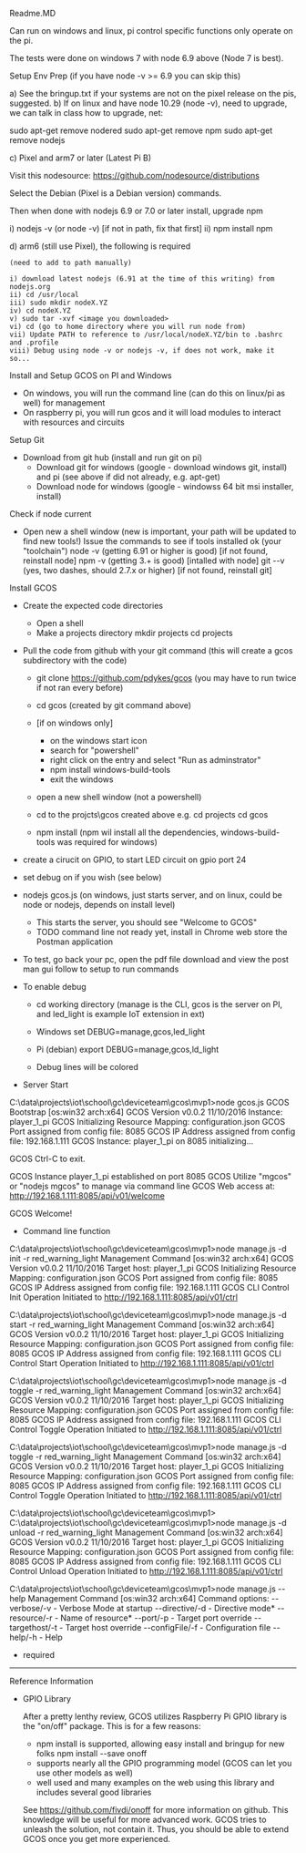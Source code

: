 Readme.MD

Can run on windows and linux, pi control specific functions only operate on the pi.

The tests were done on windows 7 with node 6.9 above (Node 7 is best).


Setup Env Prep (if you have node -v >= 6.9 you can skip this)

a) See the bringup.txt if your systems are not on the pixel release on the pis, suggested.
b) If on linux and have node 10.29 (node -v), need to upgrade, we can talk in class how to upgrade,
   net:

   sudo apt-get remove nodered
   sudo apt-get remove npm
   sudo apt-get remove nodejs

c) Pixel and arm7 or later (Latest Pi B)

   Visit this nodesource:  https://github.com/nodesource/distributions

   Select the Debian (Pixel is a Debian version) commands.  

   Then when done with nodejs 6.9 or 7.0 or later install, upgrade npm

   i) nodejs -v (or node -v)   [if not in path, fix that first]
   ii) npm install npm

 d) arm6 (still use Pixel), the following is required

    (need to add to path manually)

    i) download latest nodejs (6.91 at the time of this writing) from nodejs.org
    ii) cd /usr/local
    iii) sudo mkdir nodeX.YZ
    iv) cd nodeX.YZ
    v) sudo tar -xvf <image you downloaded>
    vi) cd (go to home directory where you will run node from)
    vii) Update PATH to reference to /usr/local/nodeX.YZ/bin to .bashrc and .profile
    viii) Debug using node -v or nodejs -v, if does not work, make it so...


Install and Setup GCOS on PI and Windows

- On windows, you will run the command line (can do this on linux/pi as well) for management
- On raspberry pi, you will run gcos and it will load modules to interact with resources and circuits

Setup Git

- Download from git hub (install and run git on pi)
   - Download git for windows (google - download windows git, install) and pi (see above if did not already, e.g. apt-get)
   - Download node for windows (google - windowss 64 bit msi installer, install)

Check if node current

   - Open new a shell window (new is important, your path will be updated to find new tools!)
       Issue the commands to see if tools installed ok (your "toolchain")
         node -v  (getting 6.91 or higher is good)  [if not found, reinstall node]
         npm -v (getting 3.+ is good)  [intalled with node]
         git --v (yes, two dashes, should 2.7.x or higher) [if not found, reinstall git]

Install GCOS

   - Create the expected code directories
      - Open a shell
      - Make a projects directory
          mkdir projects
          cd projects

   - Pull the code from github with your git command (this will create a gcos subdirectory with the code)
      - git clone https://github.com/pdykes/gcos  (you may have to run twice if not ran every before)
      - cd gcos  (created by git command above)

      - [if on windows only]  
          - on the windows start icon
          - search for "powershell" 
          - right click on the entry and select "Run as adminstrator"
          - npm install windows-build-tools
          - exit the windows

      - open a new shell window (not a powershell)
      - cd to the projcts\gcos created above
         e.g. cd projects
              cd gcos
      - npm install (npm wil install all the dependencies, windows-build-tools was required for windows)
   - create a cirucit on GPIO, to start LED circuit on gpio port 24
   - set debug on if you wish (see below)
   - nodejs  gcos.js (on windows, just starts server, and on linux, could be node or nodejs, depends on install level)
   		- This starts the server, you should see "Welcome to GCOS"
   		- TODO command line not ready yet, install in Chrome web store the Postman application
   - To test, go back your pc, open the pdf file download and view the post man gui follow to setup to run commands


- To enable debug
   - cd working directory (manage is the CLI, gcos is the server on PI, and led_light is example IoT extension in ext\)
   - Windows
   		set DEBUG=manage,gcos,led_light
   - Pi (debian)
        export DEBUG=manage,gcos,ld_light

   - Debug lines will be colored

- Server Start

C:\data\projects\iot\school\gc\deviceteam\gcos\mvp1>node gcos.js
GCOS Bootstrap [os:win32 arch:x64]
GCOS Version v0.0.2 11/10/2016 Instance: player_1_pi
GCOS Initializing Resource Mapping: configuration.json
GCOS Port assigned from config file: 8085
GCOS IP Address assigned from config file: 192.168.1.111
GCOS Instance: player_1_pi on 8085 initializing...

GCOS Ctrl-C to exit.

GCOS Instance player_1_pi established on port 8085
GCOS Utilize "mgcos" or "nodejs mgcos" to manage via command line
GCOS Web access at: http://192.168.1.111:8085/api/v01/welcome

GCOS Welcome!
         
- Command line function

C:\data\projects\iot\school\gc\deviceteam\gcos\mvp1>node manage.js -d init -r red_warning_light
Management Command [os:win32 arch:x64]
GCOS Version v0.0.2 11/10/2016 Target host: player_1_pi
GCOS Initializing Resource Mapping: configuration.json
GCOS Port assigned from config file: 8085
GCOS IP Address assigned from config file: 192.168.1.111
GCOS CLI Control Init Operation Initiated to http://192.168.1.111:8085/api/v01/ctrl

C:\data\projects\iot\school\gc\deviceteam\gcos\mvp1>node manage.js -d start -r red_warning_light
Management Command [os:win32 arch:x64]
GCOS Version v0.0.2 11/10/2016 Target host: player_1_pi
GCOS Initializing Resource Mapping: configuration.json
GCOS Port assigned from config file: 8085
GCOS IP Address assigned from config file: 192.168.1.111
GCOS CLI Control Start Operation Initiated to http://192.168.1.111:8085/api/v01/ctrl

C:\data\projects\iot\school\gc\deviceteam\gcos\mvp1>node manage.js -d toggle -r red_warning_light
Management Command [os:win32 arch:x64]
GCOS Version v0.0.2 11/10/2016 Target host: player_1_pi
GCOS Initializing Resource Mapping: configuration.json
GCOS Port assigned from config file: 8085
GCOS IP Address assigned from config file: 192.168.1.111
GCOS CLI Control Toggle Operation Initiated to http://192.168.1.111:8085/api/v01/ctrl

C:\data\projects\iot\school\gc\deviceteam\gcos\mvp1>node manage.js -d toggle -r red_warning_light
Management Command [os:win32 arch:x64]
GCOS Version v0.0.2 11/10/2016 Target host: player_1_pi
GCOS Initializing Resource Mapping: configuration.json
GCOS Port assigned from config file: 8085
GCOS IP Address assigned from config file: 192.168.1.111
GCOS CLI Control Toggle Operation Initiated to http://192.168.1.111:8085/api/v01/ctrl

C:\data\projects\iot\school\gc\deviceteam\gcos\mvp1>
C:\data\projects\iot\school\gc\deviceteam\gcos\mvp1>node manage.js -d unload -r red_warning_light
Management Command [os:win32 arch:x64]
GCOS Version v0.0.2 11/10/2016 Target host: player_1_pi
GCOS Initializing Resource Mapping: configuration.json
GCOS Port assigned from config file: 8085
GCOS IP Address assigned from config file: 192.168.1.111
GCOS CLI Control Unload Operation Initiated to http://192.168.1.111:8085/api/v01/ctrl

C:\data\projects\iot\school\gc\deviceteam\gcos\mvp1>node manage.js --help
Management Command [os:win32 arch:x64]
Command options:
 --verbose/-v    - Verbose Mode at startup
 --directive/-d  - Directive mode*
 --resource/-r   - Name of resource*
 --port/-p       - Target port override
 --targethost/-t - Target host override
 --configFile/-f - Configuration file
 --help/-h       - Help

 * required


-------------------------------------------------------------------------------------------

Reference Information

- GPIO Library

  After a pretty lenthy review, GCOS utilizes Raspberry Pi GPIO library is the "on/off" package.
  This is for a few reasons:

    - npm install is supported, allowing easy install and bringup for new folks
        npm install --save onoff 
    - supports nearly all the GPIO programming model (GCOS can let you use other models as well) 
    - well used and many examples on the web using this library and includes several good libraries

  See https://github.com/fivdi/onoff  for more information on github. This knowledge will be useful 
  for more advanced work.  GCOS tries to unleash the solution, not contain it. Thus, you should be
  able to extend GCOS once you get more experienced.

